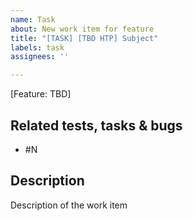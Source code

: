 ```yaml
---
name: Task
about: New work item for feature
title: "[TASK] [TBD HTP] Subject"
labels: task
assignees: ''

---
```

[Feature: TBD]

## Related tests, tasks & bugs

* #N

## Description

Description of the work item
